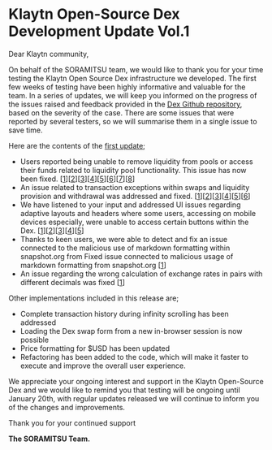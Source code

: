 # Klaytn Open-Source Dex Development Update Vol.1

Dear Klaytn community,

On behalf of the SORAMITSU team, we would like to thank you for your time testing the Klaytn Open Source Dex infrastructure we developed. The first few weeks of testing have been highly informative and valuable for the team. In a series of updates, we will keep you informed on the progress of the issues raised and feedback provided in the [Dex Github repository](https://github.com/klaytn/klaytn-dex-frontend/issues), based on the severity of the case. There are some issues that were reported by several testers, so we will summarise them in a single issue to save time.

Here are the contents of the [first update](https://github.com/klaytn/klaytn-dex-frontend/pull/178);

- Users reported being unable to remove liquidity from pools or access their funds related to liquidity pool functionality. This issue has now been fixed. [[1](https://github.com/klaytn/klaytn-dex-frontend/issues/24)][[2](https://github.com/klaytn/klaytn-dex-frontend/issues/29)][[3](https://github.com/klaytn/klaytn-dex-frontend/issues/58)][[4](https://github.com/klaytn/klaytn-dex-frontend/issues/59)][[5](https://github.com/klaytn/klaytn-dex-frontend/issues/62)][[6](https://github.com/klaytn/klaytn-dex-frontend/issues/71)][[7](https://github.com/klaytn/klaytn-dex-frontend/issues/95)][[8](https://github.com/klaytn/klaytn-dex-frontend/issues/116)]
- An issue related to transaction exceptions within swaps and liquidity provision and withdrawal was addressed and fixed. [[1](https://github.com/klaytn/klaytn-dex-frontend/issues/45)][[2](https://github.com/klaytn/klaytn-dex-frontend/issues/162)][[3](https://github.com/klaytn/klaytn-dex-frontend/issues/38)][[4](https://github.com/klaytn/klaytn-dex-frontend/issues/81)][[5](https://github.com/klaytn/klaytn-dex-frontend/issues/165)][[6](https://github.com/klaytn/klaytn-dex-frontend/issues/147)]
- We have listened to your input and addressed UI issues regarding adaptive layouts and headers where some users, accessing on mobile devices especially, were unable to access certain buttons within the Dex. [[1](https://github.com/klaytn/klaytn-dex-frontend/issues/35)][[2](https://github.com/klaytn/klaytn-dex-frontend/issues/91)][[3](https://github.com/klaytn/klaytn-dex-frontend/issues/118)][[4](https://github.com/klaytn/klaytn-dex-frontend/issues/132)][[5](https://github.com/klaytn/klaytn-dex-frontend/issues/48)]
- Thanks to keen users, we were able to detect and fix an issue connected to the malicious use of markdown formatting within snapshot.org from Fixed issue connected to malicious usage of markdown formatting from snapshot.org [[1](https://github.com/klaytn/klaytn-dex-frontend/issues/66)]
- An issue regarding the wrong calculation of exchange rates in pairs with different decimals was fixed [[1](https://github.com/klaytn/klaytn-dex-frontend/issues/161)]

Other implementations included in this release are;

- Complete transaction history during infinity scrolling has been addressed
- Loading the Dex swap form from a new in-browser session is now possible
- Price formatting for $USD has been updated
- Refactoring has been added to the code, which will make it faster to execute and improve the overall user experience.

We appreciate your ongoing interest and support in the Klaytn Open-Source Dex and we would like to remind you that testing will be ongoing until January 20th, with regular updates released we will continue to inform you of the changes and improvements.

Thank you for your continued support

**The SORAMITSU Team.**